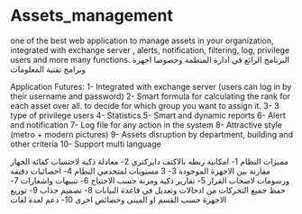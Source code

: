 # Assets_management
one of the best web application to manage assets in your organization, integrated with exchange server , alerts, notification, filtering, log, privilege users and more many functions. البرنامج الرائع في ادارة المنظمة وخصوصا اجهزة وبرامج تقنية المعلومات

Application Futures: 
1- Integrated with exchange server (users can log in by their username and password)
2- Smart formula for calculating the rank for each asset over all. to decide for which group you want to assign it.
3- 3 type of privilege users 
4- Statistics
5- Smart and dynamic reports
6- Alert and notification
7- Log file for any action in the system
8- Attractive style (metro + modern pictures)
9- Assets disruption by department, building and other criteria 
10- Support multi language 

مميزات النظام
1- امكانية ربطه بالاكتف دايركتري
2- معادلة ذكية لاحتساب كفائة الجهاز مقارنة بين الاجهزة الموجودة
3- 3 مستويات لمتخدمي النظام
4- احصائيات دقيقة ورسومات لاصحاب القرار
5- تقارير ذكية ومرنة حسب الاحتياج
6- تنبيهات واشعارات 
7- حفظ جميع التحركات من ادخالات وتعديل في قاعدة البيانات
8- تصميم جذاب
9- توزيع الاجهزة حسب القسم او المبنى وخصائص اخرى
10- دعم لعدة لغات
